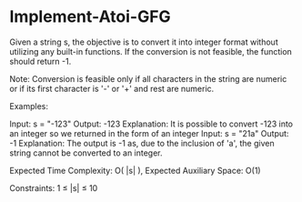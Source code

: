 # Implement-Atoi-GFG
Given a string s, the objective is to convert it into integer format without utilizing any built-in functions. If the conversion is not feasible, the function should return -1.

Note: Conversion is feasible only if all characters in the string are numeric or if its first character is '-' or '+' and rest are numeric.

Examples:

Input: s = "-123"
Output: -123
Explanation: It is possible to convert -123 into an integer so we returned in the form of an integer
Input: s = "21a"
Output: -1
Explanation: The output is -1 as, due to the inclusion of 'a', the given string cannot be converted to an integer.

Expected Time Complexity: O( |s| ), 
Expected Auxiliary Space: O(1)

Constraints:
1 ≤ |s| ≤ 10
